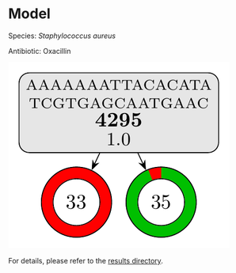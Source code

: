 
# Model

Species: *Staphylococcus aureus*

Antibiotic: Oxacillin

<a href="./model.pdf"><img src="./model.png" /></a>

For details, please refer to the [results directory](../../../../../results/cart_b/staphylococcus%20aureus/oxacillin/repeat_2/).

